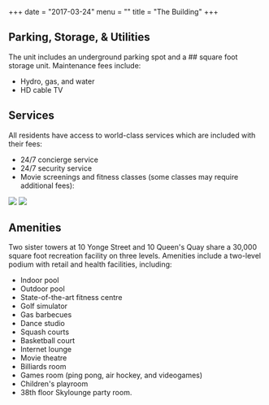 +++
date = "2017-03-24"
menu = ""
title = "The Building"
+++
**Parking, Storage, & Utilities**
---------------------------------

The unit includes an underground parking spot and a ## square foot storage unit.
Maintenance fees include:
 - Hydro, gas, and water 
 - HD cable TV

**Services**
------------

All residents have access to world-class services which are included with their fees:
 - 24/7 concierge service
 - 24/7 security service
 - Movie screenings and fitness classes (some classes may require
   additional fees):

![](http://res.cloudinary.com/dj68jte5c/image/upload/c_scale,w_650/v1489976273/World_Trade_-_Mar_2017-1_mf0dvq.png)
![](http://res.cloudinary.com/dj68jte5c/image/upload/c_scale,w_650/v1489976271/World_Trade_-_Mar_2017-2_nhbnyp.png)

**Amenities**
-------------

Two sister towers at 10 Yonge Street and 10 Queen's Quay share a 30,000 square foot recreation facility on three levels. Amenities include a two-level podium with retail and health facilities, including:

 - Indoor pool
 - Outdoor pool
 - State-of-the-art fitness centre
 - Golf simulator
 - Gas barbecues
 - Dance studio
 - Squash courts
 - Basketball court
 - Internet lounge
 - Movie theatre
 - Billiards room
 - Games room (ping pong, air hockey, and videogames)
 - Children's playroom
 - 38th floor Skylounge party room.
